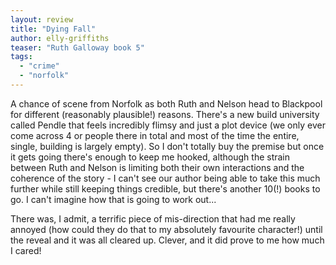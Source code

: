 ```yaml
---
layout: review
title: "Dying Fall"
author: elly-griffiths
teaser: "Ruth Galloway book 5"
tags:
  - "crime"
  - "norfolk"
---
```


A chance of scene from Norfolk as both Ruth and Nelson head to Blackpool for different
(reasonably plausible!) reasons. There's a new build university called Pendle that feels
incredibly flimsy and just a plot device (we only ever come across 4 or people there in total and most of the
time the entire, single, building is largely empty). So I don't totally buy the premise
but once it gets going there's enough to keep me hooked, although the strain between
Ruth and Nelson is limiting both their own interactions and the coherence of the story -
I can't see our author being able to take this much further while still keeping things
credible, but there's another 10(!) books to go. I can't imagine how that is
going to work out...

There was, I admit, a terrific piece of mis-direction that had me really annoyed (how
could they do that to my absolutely favourite character!) until the reveal and it 
was all cleared up. Clever, and it did prove to me how much I cared!
